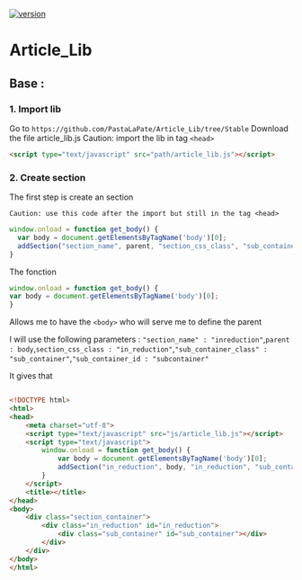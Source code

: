 [version]: https://img.shields.io/badge/Download-1.0.0-blue
[download]: https://sendeyo.com/get/d/69a7f65341

[ ![version][] ][download]

# Article_Lib

## Base :
### 1. Import lib
Go to `https://github.com/PastaLaPate/Article_Lib/tree/Stable`
Download the file article_lib.js
Caution: import the lib in tag ```<head>```
```html
<script type="text/javascript" src="path/article_lib.js"></script>
```

### 2. Create section
The first step is create an section

`Caution: use this code after the import but still in the tag <head>`

```js
window.onload = function get_body() {
  var body = document.getElementsByTagName('body')[0];
  addSection("section_name", parent, "section_css_class", "sub_container_class", "sub_container_id");
}
```

The fonction
```js
window.onload = function get_body() {
var body = document.getElementsByTagName('body')[0];
}
```
Allows me to have the `<body>` who will serve me to define the parent

I will use the following parameters : `"section_name" : "inreduction"`,`parent : body`,`section_css_class : "in_reduction"`,`"sub_container_class" : "sub_container"`,`"sub_container_id : "subcontainer"`

It gives that

```html

<!DOCTYPE html>
<html>
<head>
	<meta charset="utf-8">
	<script type="text/javascript" src="js/article_lib.js"></script>
	<script type="text/javascript">
		window.onload = function get_body() {
  			var body = document.getElementsByTagName('body')[0];
			addSection("in_reduction", body, "in_reduction", "sub_container", "sub_container");
		}
	</script>
	<title></title>
</head>
<body>
	<div class="section_container">
		<div class="in_reduction" id="in_reduction">
			<div class="sub_container" id="sub_container"></div>
		</div>
	</div>
</body>
</html>
```
